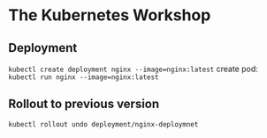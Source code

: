 # The Kubernetes Workshop

## Deployment

``kubectl create deployment nginx --image=nginx:latest``
create pod: ``kubectl run nginx --image=nginx:latest``

## Rollout to previous version

```kubectl rollout undo deployment/nginx-deploymnet```
